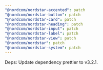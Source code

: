 ```yaml
---
"@nordcom/nordstar-accented": patch
"@nordcom/nordstar-button": patch
"@nordcom/nordstar-card": patch
"@nordcom/nordstar-heading": patch
"@nordcom/nordstar-input": patch
"@nordcom/nordstar-label": patch
"@nordcom/nordstar-view": patch
"@nordcom/nordstar": patch
"@nordcom/nordstar-system": patch
---
```


Deps: Update dependency prettier to v3.2.1.

